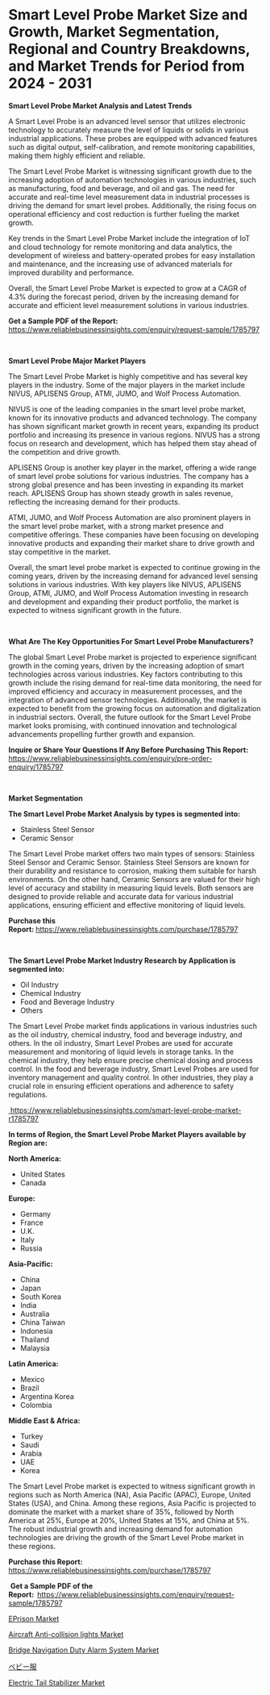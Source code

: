 <p><h1>Smart Level Probe Market Size and Growth, Market Segmentation, Regional and Country Breakdowns, and Market Trends for Period from 2024 -  2031</h1></p><p><strong>Smart Level Probe Market Analysis and Latest Trends</strong></p>
<p><p>A Smart Level Probe is an advanced level sensor that utilizes electronic technology to accurately measure the level of liquids or solids in various industrial applications. These probes are equipped with advanced features such as digital output, self-calibration, and remote monitoring capabilities, making them highly efficient and reliable.</p><p>The Smart Level Probe Market is witnessing significant growth due to the increasing adoption of automation technologies in various industries, such as manufacturing, food and beverage, and oil and gas. The need for accurate and real-time level measurement data in industrial processes is driving the demand for smart level probes. Additionally, the rising focus on operational efficiency and cost reduction is further fueling the market growth.</p><p>Key trends in the Smart Level Probe Market include the integration of IoT and cloud technology for remote monitoring and data analytics, the development of wireless and battery-operated probes for easy installation and maintenance, and the increasing use of advanced materials for improved durability and performance.</p><p>Overall, the Smart Level Probe Market is expected to grow at a CAGR of 4.3% during the forecast period, driven by the increasing demand for accurate and efficient level measurement solutions in various industries.</p></p>
<p><strong>Get a Sample PDF of the Report:&nbsp;</strong> <a href="https://www.reliablebusinessinsights.com/enquiry/request-sample/1785797">https://www.reliablebusinessinsights.com/enquiry/request-sample/1785797</a></p>
<p>&nbsp;</p>
<p><strong>Smart Level Probe Major Market Players</strong></p>
<p><p>The Smart Level Probe Market is highly competitive and has several key players in the industry. Some of the major players in the market include NIVUS, APLISENS Group, ATMI, JUMO, and Wolf Process Automation. </p><p>NIVUS is one of the leading companies in the smart level probe market, known for its innovative products and advanced technology. The company has shown significant market growth in recent years, expanding its product portfolio and increasing its presence in various regions. NIVUS has a strong focus on research and development, which has helped them stay ahead of the competition and drive growth.</p><p>APLISENS Group is another key player in the market, offering a wide range of smart level probe solutions for various industries. The company has a strong global presence and has been investing in expanding its market reach. APLISENS Group has shown steady growth in sales revenue, reflecting the increasing demand for their products.</p><p>ATMI, JUMO, and Wolf Process Automation are also prominent players in the smart level probe market, with a strong market presence and competitive offerings. These companies have been focusing on developing innovative products and expanding their market share to drive growth and stay competitive in the market.</p><p>Overall, the smart level probe market is expected to continue growing in the coming years, driven by the increasing demand for advanced level sensing solutions in various industries. With key players like NIVUS, APLISENS Group, ATMI, JUMO, and Wolf Process Automation investing in research and development and expanding their product portfolio, the market is expected to witness significant growth in the future.</p></p>
<p>&nbsp;</p>
<p><strong>What Are The Key Opportunities For Smart Level Probe Manufacturers?</strong></p>
<p><p>The global Smart Level Probe market is projected to experience significant growth in the coming years, driven by the increasing adoption of smart technologies across various industries. Key factors contributing to this growth include the rising demand for real-time data monitoring, the need for improved efficiency and accuracy in measurement processes, and the integration of advanced sensor technologies. Additionally, the market is expected to benefit from the growing focus on automation and digitalization in industrial sectors. Overall, the future outlook for the Smart Level Probe market looks promising, with continued innovation and technological advancements propelling further growth and expansion.</p></p>
<p><strong>Inquire or Share Your Questions If Any Before Purchasing This Report:</strong> <a href="https://www.reliablebusinessinsights.com/enquiry/pre-order-enquiry/1785797">https://www.reliablebusinessinsights.com/enquiry/pre-order-enquiry/1785797</a></p>
<p>&nbsp;</p>
<p><strong>Market Segmentation</strong></p>
<p><strong>The Smart Level Probe Market Analysis by types is segmented into:</strong></p>
<p><ul><li>Stainless Steel Sensor</li><li>Ceramic Sensor</li></ul></p>
<p><p>The Smart Level Probe market offers two main types of sensors: Stainless Steel Sensor and Ceramic Sensor. Stainless Steel Sensors are known for their durability and resistance to corrosion, making them suitable for harsh environments. On the other hand, Ceramic Sensors are valued for their high level of accuracy and stability in measuring liquid levels. Both sensors are designed to provide reliable and accurate data for various industrial applications, ensuring efficient and effective monitoring of liquid levels.</p></p>
<p><strong>Purchase this Report:&nbsp;</strong><a href="https://www.reliablebusinessinsights.com/purchase/1785797">https://www.reliablebusinessinsights.com/purchase/1785797</a></p>
<p>&nbsp;</p>
<p><strong>The Smart Level Probe Market Industry Research by Application is segmented into:</strong></p>
<p><ul><li>Oil Industry</li><li>Chemical Industry</li><li>Food and Beverage Industry</li><li>Others</li></ul></p>
<p><p>The Smart Level Probe market finds applications in various industries such as the oil industry, chemical industry, food and beverage industry, and others. In the oil industry, Smart Level Probes are used for accurate measurement and monitoring of liquid levels in storage tanks. In the chemical industry, they help ensure precise chemical dosing and process control. In the food and beverage industry, Smart Level Probes are used for inventory management and quality control. In other industries, they play a crucial role in ensuring efficient operations and adherence to safety regulations.</p></p>
<p><a href="https://www.reliablebusinessinsights.com/smart-level-probe-market-r1785797">&nbsp;https://www.reliablebusinessinsights.com/smart-level-probe-market-r1785797</a></p>
<p><strong>In terms of Region, the Smart Level Probe Market Players available by Region are:</strong></p>
<p>
    <p> <strong> North America: </strong>
        <ul>
            <li>United States</li>
            <li>Canada</li>
        </ul>
        </p> 
    <p> <strong> Europe: </strong>
        <ul>
            <li>Germany</li>
            <li>France</li>
            <li>U.K.</li>
            <li>Italy</li>
            <li>Russia</li>
        </ul>
        </p> 
    <p> <strong> Asia-Pacific: </strong>
        <ul>
            <li>China</li>
            <li>Japan</li>
            <li>South Korea</li>
            <li>India</li>
            <li>Australia</li>
            <li>China Taiwan</li>
            <li>Indonesia</li>
            <li>Thailand</li>
            <li>Malaysia</li>
        </ul>
        </p> 
    <p> <strong> Latin America: </strong>
        <ul>
            <li>Mexico</li>
            <li>Brazil</li>
            <li>Argentina Korea</li>
            <li>Colombia</li>
        </ul>
        </p> 
    <p> <strong> Middle East & Africa: </strong>
        <ul>
            <li>Turkey</li>
            <li>Saudi</li>
            <li>Arabia</li>
            <li>UAE</li>
            <li>Korea</li>
        </ul>
    </p>
    </p>
<p><p>The Smart Level Probe market is expected to witness significant growth in regions such as North America (NA), Asia Pacific (APAC), Europe, United States (USA), and China. Among these regions, Asia Pacific is projected to dominate the market with a market share of 35%, followed by North America at 25%, Europe at 20%, United States at 15%, and China at 5%. The robust industrial growth and increasing demand for automation technologies are driving the growth of the Smart Level Probe market in these regions.</p></p>
<p><strong>Purchase this Report: </strong><a href="https://www.reliablebusinessinsights.com/purchase/1785797">https://www.reliablebusinessinsights.com/purchase/1785797</a></p>
<p>&nbsp;<strong>Get a Sample PDF of the Report:&nbsp;&nbsp;</strong><a href="https://www.reliablebusinessinsights.com/enquiry/request-sample/1785797">https://www.reliablebusinessinsights.com/enquiry/request-sample/1785797</a></p>
<p><strong></strong></p>
<p><p><a href="https://www.linkedin.com/pulse/eprison-market-furnishes-information-share-trends-growth-fxc3c">EPrison Market</a></p><p><a href="https://issuu.com/reportprime-2/docs/aircraft-anti-collision-lights-market-size-2030.pp">Aircraft Anti-collision lights Market</a></p><p><a href="https://github.com/shotows/Market-Research-Report-List-3/blob/main/bridge-navigation-duty-alarm-system-market.md">Bridge Navigation Duty Alarm System Market</a></p><p><a href="https://github.com/andrade7361/Market-Research-Report-List-1/blob/main/3052328105165.md">ベビー服</a></p><p><a href="https://github.com/Sinjinluong3e0awx2m195k76/Market-Research-Report-List-2/blob/main/electric-tail-stabilizer-market.md">Electric Tail Stabilizer Market</a></p></p>